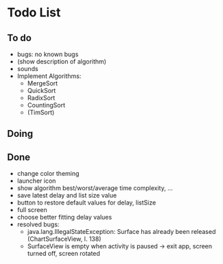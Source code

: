 # Todo List

## To do

+ bugs: no known bugs
+ (show description of algorithm)
+ sounds
+ Implement Algorithms:
  + MergeSort
  + QuickSort
  + RadixSort
  + CountingSort
  + (TimSort)

## Doing


## Done

+ change color theming
+ launcher icon
+ show algorithm best/worst/average time complexity, ...
+ save latest delay and list size value
+ button to restore default values for delay, listSize
+ full screen
+ choose better fitting delay values
+ resolved bugs:
  + java.lang.IllegalStateException: Surface has already been released
    (ChartSurfaceView, l. 138)
  + SurfaceView is empty when activity is paused &rarr; exit app, screen
    turned off, screen rotated